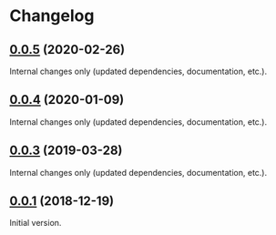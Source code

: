 Changelog
=========

## [0.0.5](https://github.com/ckeditor/ckeditor5-dev/compare/eslint-plugin-ckeditor5-rules@0.0.4...eslint-plugin-ckeditor5-rules@0.0.5) (2020-02-26)

Internal changes only (updated dependencies, documentation, etc.).


## [0.0.4](https://github.com/ckeditor/ckeditor5-dev/compare/eslint-plugin-ckeditor5-rules@0.0.3...eslint-plugin-ckeditor5-rules@0.0.4) (2020-01-09)

Internal changes only (updated dependencies, documentation, etc.).


## [0.0.3](https://github.com/ckeditor/ckeditor5-dev/compare/eslint-plugin-ckeditor5-rules@0.0.1...eslint-plugin-ckeditor5-rules@0.0.3) (2019-03-28)

Internal changes only (updated dependencies, documentation, etc.).


## [0.0.1](https://github.com/ckeditor/ckeditor5-dev/tree/eslint-plugin-ckeditor5-rules@0.0.1) (2018-12-19)

Initial version.
